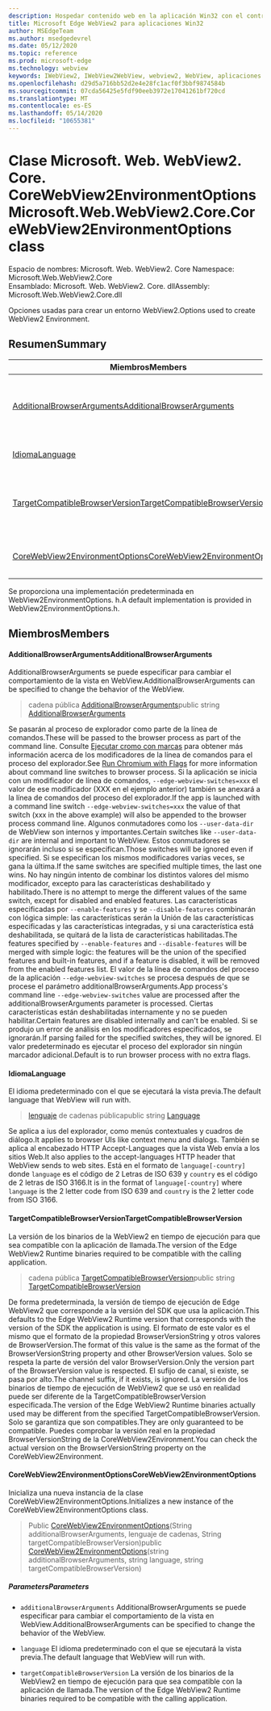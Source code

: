 ```yaml
---
description: Hospedar contenido web en la aplicación Win32 con el control Microsoft Edge WebView2
title: Microsoft Edge WebView2 para aplicaciones Win32
author: MSEdgeTeam
ms.author: msedgedevrel
ms.date: 05/12/2020
ms.topic: reference
ms.prod: microsoft-edge
ms.technology: webview
keywords: IWebView2, IWebView2WebView, webview2, WebView, aplicaciones Win32, Win32, Edge, ICoreWebView2, ICoreWebView2Controller, control de explorador, HTML Edge
ms.openlocfilehash: d29d5a716bb52d2e4e28fc1acf0f3bbf9874584b
ms.sourcegitcommit: 07cda56425e5fdf90eeb3972e17041261bf720cd
ms.translationtype: MT
ms.contentlocale: es-ES
ms.lasthandoff: 05/14/2020
ms.locfileid: "10655381"
---
```

# <span data-ttu-id="f5173-104">Clase Microsoft. Web. WebView2. Core. CoreWebView2EnvironmentOptions</span><span class="sxs-lookup"><span data-stu-id="f5173-104">Microsoft.Web.WebView2.Core.CoreWebView2EnvironmentOptions class</span></span> 

<span data-ttu-id="f5173-105">Espacio de nombres: Microsoft. Web. WebView2. Core </span><span class="sxs-lookup"><span data-stu-id="f5173-105">Namespace: Microsoft.Web.WebView2.Core</span></span>\
<span data-ttu-id="f5173-106">Ensamblado: Microsoft. Web. WebView2. Core. dll</span><span class="sxs-lookup"><span data-stu-id="f5173-106">Assembly: Microsoft.Web.WebView2.Core.dll</span></span>

<span data-ttu-id="f5173-107">Opciones usadas para crear un entorno WebView2.</span><span class="sxs-lookup"><span data-stu-id="f5173-107">Options used to create WebView2 Environment.</span></span>

## <span data-ttu-id="f5173-108">Resumen</span><span class="sxs-lookup"><span data-stu-id="f5173-108">Summary</span></span>

 <span data-ttu-id="f5173-109">Miembros</span><span class="sxs-lookup"><span data-stu-id="f5173-109">Members</span></span>                        | <span data-ttu-id="f5173-110">Descripciones</span><span class="sxs-lookup"><span data-stu-id="f5173-110">Descriptions</span></span>
--------------------------------|---------------------------------------------
[<span data-ttu-id="f5173-111">AdditionalBrowserArguments</span><span class="sxs-lookup"><span data-stu-id="f5173-111">AdditionalBrowserArguments</span></span>](#additionalbrowserarguments) | <span data-ttu-id="f5173-112">AdditionalBrowserArguments se puede especificar para cambiar el comportamiento de la vista en WebView.</span><span class="sxs-lookup"><span data-stu-id="f5173-112">AdditionalBrowserArguments can be specified to change the behavior of the WebView.</span></span>
[<span data-ttu-id="f5173-113">Idioma</span><span class="sxs-lookup"><span data-stu-id="f5173-113">Language</span></span>](#language) | <span data-ttu-id="f5173-114">El idioma predeterminado con el que se ejecutará la vista previa.</span><span class="sxs-lookup"><span data-stu-id="f5173-114">The default language that WebView will run with.</span></span>
[<span data-ttu-id="f5173-115">TargetCompatibleBrowserVersion</span><span class="sxs-lookup"><span data-stu-id="f5173-115">TargetCompatibleBrowserVersion</span></span>](#targetcompatiblebrowserversion) | <span data-ttu-id="f5173-116">La versión de los binarios de la WebView2 en tiempo de ejecución para que sea compatible con la aplicación de llamada.</span><span class="sxs-lookup"><span data-stu-id="f5173-116">The version of the Edge WebView2 Runtime binaries required to be compatible with the calling application.</span></span>
[<span data-ttu-id="f5173-117">CoreWebView2EnvironmentOptions</span><span class="sxs-lookup"><span data-stu-id="f5173-117">CoreWebView2EnvironmentOptions</span></span>](#corewebview2environmentoptions) | <span data-ttu-id="f5173-118">Inicializa una nueva instancia de la clase CoreWebView2EnvironmentOptions.</span><span class="sxs-lookup"><span data-stu-id="f5173-118">Initializes a new instance of the CoreWebView2EnvironmentOptions class.</span></span>

<span data-ttu-id="f5173-119">Se proporciona una implementación predeterminada en WebView2EnvironmentOptions. h.</span><span class="sxs-lookup"><span data-stu-id="f5173-119">A default implementation is provided in WebView2EnvironmentOptions.h.</span></span>

## <span data-ttu-id="f5173-120">Miembros</span><span class="sxs-lookup"><span data-stu-id="f5173-120">Members</span></span>

#### <span data-ttu-id="f5173-121">AdditionalBrowserArguments</span><span class="sxs-lookup"><span data-stu-id="f5173-121">AdditionalBrowserArguments</span></span> 

<span data-ttu-id="f5173-122">AdditionalBrowserArguments se puede especificar para cambiar el comportamiento de la vista en WebView.</span><span class="sxs-lookup"><span data-stu-id="f5173-122">AdditionalBrowserArguments can be specified to change the behavior of the WebView.</span></span>

> <span data-ttu-id="f5173-123">cadena pública [AdditionalBrowserArguments](#additionalbrowserarguments)</span><span class="sxs-lookup"><span data-stu-id="f5173-123">public string [AdditionalBrowserArguments](#additionalbrowserarguments)</span></span>

<span data-ttu-id="f5173-124">Se pasarán al proceso de explorador como parte de la línea de comandos.</span><span class="sxs-lookup"><span data-stu-id="f5173-124">These will be passed to the browser process as part of the command line.</span></span> <span data-ttu-id="f5173-125">Consulte [Ejecutar cromo con marcas](https://aka.ms/RunChromiumWithFlags) para obtener más información acerca de los modificadores de la línea de comandos para el proceso del explorador.</span><span class="sxs-lookup"><span data-stu-id="f5173-125">See [Run Chromium with Flags](https://aka.ms/RunChromiumWithFlags) for more information about command line switches to browser process.</span></span> <span data-ttu-id="f5173-126">Si la aplicación se inicia con un modificador de línea de comandos, `--edge-webview-switches=xxx` el valor de ese modificador (XXX en el ejemplo anterior) también se anexará a la línea de comandos del proceso del explorador.</span><span class="sxs-lookup"><span data-stu-id="f5173-126">If the app is launched with a command line switch `--edge-webview-switches=xxx` the value of that switch (xxx in the above example) will also be appended to the browser process command line.</span></span> <span data-ttu-id="f5173-127">Algunos conmutadores como los `--user-data-dir` de WebView son internos y importantes.</span><span class="sxs-lookup"><span data-stu-id="f5173-127">Certain switches like `--user-data-dir` are internal and important to WebView.</span></span> <span data-ttu-id="f5173-128">Estos conmutadores se ignorarán incluso si se especifican.</span><span class="sxs-lookup"><span data-stu-id="f5173-128">Those switches will be ignored even if specified.</span></span> <span data-ttu-id="f5173-129">Si se especifican los mismos modificadores varias veces, se gana la última.</span><span class="sxs-lookup"><span data-stu-id="f5173-129">If the same switches are specified multiple times, the last one wins.</span></span> <span data-ttu-id="f5173-130">No hay ningún intento de combinar los distintos valores del mismo modificador, excepto para las características deshabilitado y habilitado.</span><span class="sxs-lookup"><span data-stu-id="f5173-130">There is no attempt to merge the different values of the same switch, except for disabled and enabled features.</span></span> <span data-ttu-id="f5173-131">Las características especificadas por `--enable-features` y se `--disable-features` combinarán con lógica simple: las características serán la Unión de las características especificadas y las características integradas, y si una característica está deshabilitada, se quitará de la lista de características habilitadas.</span><span class="sxs-lookup"><span data-stu-id="f5173-131">The features specified by `--enable-features` and `--disable-features` will be merged with simple logic: the features will be the union of the specified features and built-in features, and if a feature is disabled, it will be removed from the enabled features list.</span></span> <span data-ttu-id="f5173-132">El valor de la línea de comandos del proceso de la aplicación `--edge-webview-switches` se procesa después de que se procese el parámetro additionalBrowserArguments.</span><span class="sxs-lookup"><span data-stu-id="f5173-132">App process's command line `--edge-webview-switches` value are processed after the additionalBrowserArguments parameter is processed.</span></span> <span data-ttu-id="f5173-133">Ciertas características están deshabilitadas internamente y no se pueden habilitar.</span><span class="sxs-lookup"><span data-stu-id="f5173-133">Certain features are disabled internally and can't be enabled.</span></span> <span data-ttu-id="f5173-134">Si se produjo un error de análisis en los modificadores especificados, se ignorarán.</span><span class="sxs-lookup"><span data-stu-id="f5173-134">If parsing failed for the specified switches, they will be ignored.</span></span> <span data-ttu-id="f5173-135">El valor predeterminado es ejecutar el proceso del explorador sin ningún marcador adicional.</span><span class="sxs-lookup"><span data-stu-id="f5173-135">Default is to run browser process with no extra flags.</span></span>

#### <span data-ttu-id="f5173-136">Idioma</span><span class="sxs-lookup"><span data-stu-id="f5173-136">Language</span></span> 

<span data-ttu-id="f5173-137">El idioma predeterminado con el que se ejecutará la vista previa.</span><span class="sxs-lookup"><span data-stu-id="f5173-137">The default language that WebView will run with.</span></span>

> <span data-ttu-id="f5173-138">[lenguaje](#language) de cadenas pública</span><span class="sxs-lookup"><span data-stu-id="f5173-138">public string [Language](#language)</span></span>

<span data-ttu-id="f5173-139">Se aplica a ius del explorador, como menús contextuales y cuadros de diálogo.</span><span class="sxs-lookup"><span data-stu-id="f5173-139">It applies to browser UIs like context menu and dialogs.</span></span> <span data-ttu-id="f5173-140">También se aplica al encabezado HTTP Accept-Languages que la vista Web envía a los sitios Web.</span><span class="sxs-lookup"><span data-stu-id="f5173-140">It also applies to the accept-languages HTTP header that WebView sends to web sites.</span></span> <span data-ttu-id="f5173-141">Está en el formato de `language[-country]` donde `language` es el código de 2 Letras de ISO 639 y `country` es el código de 2 letras de ISO 3166.</span><span class="sxs-lookup"><span data-stu-id="f5173-141">It is in the format of `language[-country]` where `language` is the 2 letter code from ISO 639 and `country` is the 2 letter code from ISO 3166.</span></span>

#### <span data-ttu-id="f5173-142">TargetCompatibleBrowserVersion</span><span class="sxs-lookup"><span data-stu-id="f5173-142">TargetCompatibleBrowserVersion</span></span> 

<span data-ttu-id="f5173-143">La versión de los binarios de la WebView2 en tiempo de ejecución para que sea compatible con la aplicación de llamada.</span><span class="sxs-lookup"><span data-stu-id="f5173-143">The version of the Edge WebView2 Runtime binaries required to be compatible with the calling application.</span></span>

> <span data-ttu-id="f5173-144">cadena pública [TargetCompatibleBrowserVersion](#targetcompatiblebrowserversion)</span><span class="sxs-lookup"><span data-stu-id="f5173-144">public string [TargetCompatibleBrowserVersion](#targetcompatiblebrowserversion)</span></span>

<span data-ttu-id="f5173-145">De forma predeterminada, la versión de tiempo de ejecución de Edge WebView2 que corresponde a la versión del SDK que usa la aplicación.</span><span class="sxs-lookup"><span data-stu-id="f5173-145">This defaults to the Edge WebView2 Runtime version that corresponds with the version of the SDK the application is using.</span></span> <span data-ttu-id="f5173-146">El formato de este valor es el mismo que el formato de la propiedad BrowserVersionString y otros valores de BrowserVersion.</span><span class="sxs-lookup"><span data-stu-id="f5173-146">The format of this value is the same as the format of the BrowserVersionString property and other BrowserVersion values.</span></span> <span data-ttu-id="f5173-147">Solo se respeta la parte de versión del valor BrowserVersion.</span><span class="sxs-lookup"><span data-stu-id="f5173-147">Only the version part of the BrowserVersion value is respected.</span></span> <span data-ttu-id="f5173-148">El sufijo de canal, si existe, se pasa por alto.</span><span class="sxs-lookup"><span data-stu-id="f5173-148">The channel suffix, if it exists, is ignored.</span></span> <span data-ttu-id="f5173-149">La versión de los binarios de tiempo de ejecución de WebView2 que se usó en realidad puede ser diferente de la TargetCompatibleBrowserVersion especificada.</span><span class="sxs-lookup"><span data-stu-id="f5173-149">The version of the Edge WebView2 Runtime binaries actually used may be different from the specified TargetCompatibleBrowserVersion.</span></span> <span data-ttu-id="f5173-150">Solo se garantiza que son compatibles.</span><span class="sxs-lookup"><span data-stu-id="f5173-150">They are only guaranteed to be compatible.</span></span> <span data-ttu-id="f5173-151">Puedes comprobar la versión real en la propiedad BrowserVersionString de la CoreWebView2Environment.</span><span class="sxs-lookup"><span data-stu-id="f5173-151">You can check the actual version on the BrowserVersionString property on the CoreWebView2Environment.</span></span>

#### <span data-ttu-id="f5173-152">CoreWebView2EnvironmentOptions</span><span class="sxs-lookup"><span data-stu-id="f5173-152">CoreWebView2EnvironmentOptions</span></span> 

<span data-ttu-id="f5173-153">Inicializa una nueva instancia de la clase CoreWebView2EnvironmentOptions.</span><span class="sxs-lookup"><span data-stu-id="f5173-153">Initializes a new instance of the CoreWebView2EnvironmentOptions class.</span></span>

> <span data-ttu-id="f5173-154">Public [CoreWebView2EnvironmentOptions](#corewebview2environmentoptions)(String additionalBrowserArguments, lenguaje de cadenas, String targetCompatibleBrowserVersion)</span><span class="sxs-lookup"><span data-stu-id="f5173-154">public  [CoreWebView2EnvironmentOptions](#corewebview2environmentoptions)(string additionalBrowserArguments, string language, string targetCompatibleBrowserVersion)</span></span>

##### <span data-ttu-id="f5173-155">Parameters</span><span class="sxs-lookup"><span data-stu-id="f5173-155">Parameters</span></span>
* `additionalBrowserArguments` <span data-ttu-id="f5173-156">AdditionalBrowserArguments se puede especificar para cambiar el comportamiento de la vista en WebView.</span><span class="sxs-lookup"><span data-stu-id="f5173-156">AdditionalBrowserArguments can be specified to change the behavior of the WebView.</span></span> 

* `language` <span data-ttu-id="f5173-157">El idioma predeterminado con el que se ejecutará la vista previa.</span><span class="sxs-lookup"><span data-stu-id="f5173-157">The default language that WebView will run with.</span></span> 

* `targetCompatibleBrowserVersion` <span data-ttu-id="f5173-158">La versión de los binarios de la WebView2 en tiempo de ejecución para que sea compatible con la aplicación de llamada.</span><span class="sxs-lookup"><span data-stu-id="f5173-158">The version of the Edge WebView2 Runtime binaries required to be compatible with the calling application.</span></span>

